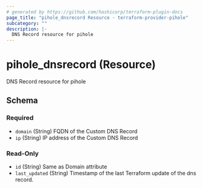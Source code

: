 ```yaml
---
# generated by https://github.com/hashicorp/terraform-plugin-docs
page_title: "pihole_dnsrecord Resource - terraform-provider-pihole"
subcategory: ""
description: |-
  DNS Record resource for pihole
---
```


# pihole_dnsrecord (Resource)

DNS Record resource for pihole



<!-- schema generated by tfplugindocs -->
## Schema

### Required

- `domain` (String) FQDN of the Custom DNS Record
- `ip` (String) IP address of the Custom DNS Record

### Read-Only

- `id` (String) Same as Domain attribute
- `last_updated` (String) Timestamp of the last Terraform update of the dns record.
